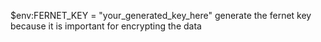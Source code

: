 $env:FERNET_KEY = "your_generated_key_here"
generate the fernet key because it is important for encrypting the data 